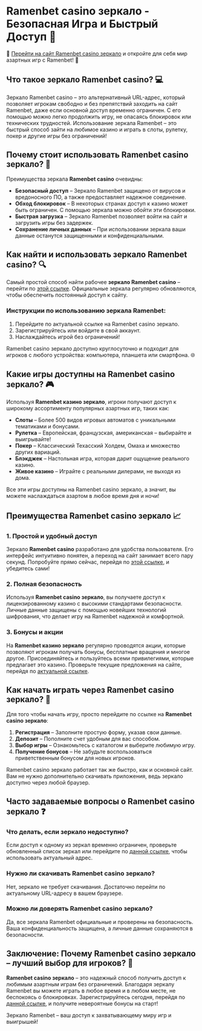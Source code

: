 # Ramenbet casino зеркало - Безопасная Игра и Быстрый Доступ 🎰

🎲 [Перейти на сайт Ramenbet casino зеркало](https://get.saltyram.com/ru/registration?apkpop=0&partner=p24970p3296034p5526) и откройте для себя мир азартных игр с Ramenbet! 🎲

## Что такое зеркало Ramenbet casino? 💻

Зеркало Ramenbet casino – это альтернативный URL-адрес, который позволяет игрокам свободно и без препятствий заходить на сайт Ramenbet, даже если основной доступ временно ограничен. С его помощью можно легко продолжить игру, не опасаясь блокировок или технических трудностей. Использование зеркала Ramenbet – это быстрый способ зайти на любимое казино и играть в слоты, рулетку, покер и другие игры без ограничений!

## Почему стоит использовать Ramenbet casino зеркало? 🤔

Преимущества зеркала **Ramenbet casino** очевидны:
- **Безопасный доступ** – Зеркало Ramenbet защищено от вирусов и вредоносного ПО, а также предоставляет надежное соединение.
- **Обход блокировок** – В некоторых странах доступ к казино может быть ограничен. С помощью зеркала можно обойти эти блокировки.
- **Быстрая загрузка** – Зеркало Ramenbet позволяет войти на сайт и загрузить игры без задержек.
- **Сохранение личных данных** – При использовании зеркала ваши данные останутся защищенными и конфиденциальными.

## Как найти и использовать зеркало Ramenbet casino? 🔍

Самый простой способ найти рабочее **зеркало Ramenbet casino** – перейти по [этой ссылке](https://get.saltyram.com/ru/registration?apkpop=0&partner=p24970p3296034p5526). Официальные зеркала регулярно обновляются, чтобы обеспечить постоянный доступ к сайту.

### Инструкции по использованию зеркала Ramenbet:
1. Перейдите по актуальной ссылке на Ramenbet casino зеркало.
2. Зарегистрируйтесь или войдите в свой аккаунт.
3. Наслаждайтесь игрой без ограничений!

Ramenbet casino зеркало доступно круглосуточно и подходит для игроков с любого устройства: компьютера, планшета или смартфона. 🌐

## Какие игры доступны на Ramenbet casino зеркало? 🎮

Используя **Ramenbet казино зеркало**, игроки получают доступ к широкому ассортименту популярных азартных игр, таких как:

- **Слоты** – Более 500 видов игровых автоматов с уникальными тематиками и бонусами.
- **Рулетка** – Европейская, французская, американская – выбирайте и выигрывайте!
- **Покер** – Классический Техасский Холдем, Омаха и множество других вариаций.
- **Блэкджек** – Настольная игра, которая дарит ощущение реального казино.
- **Живое казино** – Играйте с реальными дилерами, не выходя из дома.

Все эти игры доступны на Ramenbet casino зеркало, а значит, вы можете наслаждаться азартом в любое время дня и ночи!

## Преимущества Ramenbet casino зеркало 📈

### 1. Простой и удобный доступ
Зеркало **Ramenbet casino** разработано для удобства пользователя. Его интерфейс интуитивно понятен, а переход на сайт занимает всего пару секунд. Попробуйте прямо сейчас, перейдя по [этой ссылке](https://get.saltyram.com/ru/registration?apkpop=0&partner=p24970p3296034p5526), и убедитесь сами!

### 2. Полная безопасность
Используя **Ramenbet casino зеркало**, вы получаете доступ к лицензированному казино с высокими стандартами безопасности. Личные данные защищены с помощью новейших технологий шифрования, что делает игру на Ramenbet надежной и комфортной.

### 3. Бонусы и акции
На **Ramenbet казино зеркало** регулярно проводятся акции, которые позволяют игрокам получать бонусы, бесплатные вращения и многое другое. Присоединяйтесь и пользуйтесь всеми привилегиями, которые предлагает это казино. Проверьте текущие предложения на сайте, перейдя по [актуальной ссылке](https://get.saltyram.com/ru/registration?apkpop=0&partner=p24970p3296034p5526).

## Как начать играть через Ramenbet casino зеркало? 🎰

Для того чтобы начать игру, просто перейдите по ссылке на **Ramenbet casino зеркало**:
1. **Регистрация** – Заполните простую форму, указав свои данные.
2. **Депозит** – Пополните счет удобным для вас способом.
3. **Выбор игры** – Ознакомьтесь с каталогом и выберите любимую игру.
4. **Получение бонусов** – Не забудьте воспользоваться приветственным бонусом для новых игроков.

Ramenbet casino зеркало работает так же быстро, как и основной сайт. Вам не нужно дополнительно скачивать приложения, ведь зеркало доступно через любой браузер.

## Часто задаваемые вопросы о Ramenbet casino зеркало ❓

### Что делать, если зеркало недоступно?
Если доступ к одному из зеркал временно ограничен, проверьте обновленный список зеркал или перейдите по [данной ссылке](https://get.saltyram.com/ru/registration?apkpop=0&partner=p24970p3296034p5526), чтобы использовать актуальный адрес.

### Нужно ли скачивать Ramenbet casino зеркало?
Нет, зеркало не требует скачивания. Достаточно перейти по актуальному URL-адресу в вашем браузере.

### Можно ли доверять Ramenbet casino зеркало?
Да, все зеркала Ramenbet официальные и проверены на безопасность. Ваша конфиденциальность защищена, а личные данные сохраняются в безопасности.

## Заключение: Почему Ramenbet casino зеркало – лучший выбор для игроков? 🌟

**Ramenbet casino зеркало** – это надежный способ получить доступ к любимым азартным играм без ограничений. Благодаря зеркалу Ramenbet вы можете играть в любое время и в любом месте, не беспокоясь о блокировках. Зарегистрируйтесь сегодня, перейдя по [данной ссылке](https://get.saltyram.com/ru/registration?apkpop=0&partner=p24970p3296034p5526), и получите невероятные бонусы на старт!

Зеркало Ramenbet – ваш доступ к захватывающему миру игр и выигрышей!
